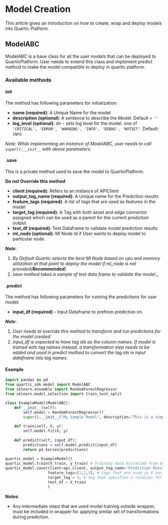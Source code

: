 # Model Creation
This article gives an introduction on how to create, wrap and deploy models into Quartic Platform. 

## ModelABC
ModelABC is a base class for all the user models that can be deployed to QuarticPlatform. 
User needs to extend this class and implement predict method to make the model compatible to deploy in quartic platform.

### Available methods

#### init
The method has following parameters for initialization:
- **name (required)**: A Unique Name for the model
- **description (optional)**: A sentence to describe the Model. Default = `''`
- **log_level (optional)**: str - sets log level for the model. one of `'CRITICAL', 'ERROR', 'WARNING', 'INFO', 'DEBUG', 'NOTSET'`. Default: `INFO`

_Note: While implementing an instance of ModelABC, user needs to call `super().__init__` with above parameters._

#### .save
This is a private method used to save the model to QuarticPlatform.

**Do not Override this method**
- **client (required)**:    Refers to an instance of APIClient 
- **output_tag_name (required)**: A Unique name for the Prediction results
- **feature_tags (required)**:  A list of tags that are used as features in the model
- **target_tag (required)**:   A Tag with both asset and edge connector assigned which can be used as a parent for the current prediction output
- **test_df (required)**:   Test Dataframe to validate model prediction results
- **ml_node (optional)**:   Ml Node Id if User wants to deploy model to particular node. 

_**Note**_:
1. _By Default Quartic selects the best Ml Node based on cpu and memory utilization at that point to deploy the model if ml_node is not provided(**Recommended**)_
2. _save method takes a sample of test data frame to validate the model.__


#### .predict
The method has following parameters for running the predictions for user model:
- **input_df (required)** - Input Dataframe to prefrom prediction on.

_**Note**_: 
1. _User needs to override this method to transform and run predictions for the model created_
2. _input_df is expected to have tag ids as the column names. If model is trained with tag names instead, a transformation step needs to be added and used in predict method to convert the tag ids in input dataframe into tag names._

#### Example
```python
import pandas as pd
from quartic_sdk.model import ModelABC
from sklearn.ensemble import RandomForestRegressor
from sklearn.model_selection import train_test_split

class ExampleModel(ModelABC):
    def __init__(self):
        self.model = RandomForestRegressor()
        super().__init__("My Sample Model", description='This is a simple model to give a quick introduction on creating and deploying models to quartic platform.')
        
    def train(self, X, y):
        self.model.fit(X, y)
        
    def predict(self, input_df):
        predictions = self.model.predict(input_df)
        return pd.Series(predictions)
        
quartic_model = ExampleModel()
quartic_model.train(X_train, y_train) # Training data extracted from data loaded from Quartic Platform
quartic_model.save(client=api_client, output_tag_name="Prediction Result",
                   feature_tags=[1,2,3], # tags that are used in X variable say 1,2,3
                   target_tag = 3, # tag that specifies a relation for prediction say 3
                   test_df = X_train
                   )


```
**Notes**:
- Any intermediate steps that are used model training outside wrapper, must be included in wrapper for applying similar set of transformations during prediction.
